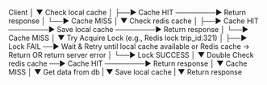 Client
  │
  ▼
Check local cache
  │
  ├──► Cache HIT ────────► Return response
  │
  └──► Cache MISS
           │
           ▼
        Check redis cache
            │
            ├──► Cache HIT ────────► Save local cache ────────► Return response
            │
            └──► Cache MISS
                        │
                        ▼
                        Try Acquire Lock (e.g., Redis lock trip_id:321)
                            │
                            ├──► Lock FAIL ──► Wait & Retry until local cache available or Redis cache → Return OR return server error
                            │
                            └──► Lock SUCCESS
                                    │
                                    ▼
                                Double Check redis cache  ──► Cache HIT ────────► Return response
                                    │
                                    ▼
                                Cache MISS
                                    │
                                    ▼
                                Get data from db
                                    |
                                    ▼
                                Save local cache 
                                    |
                                    ▼
                                Return response